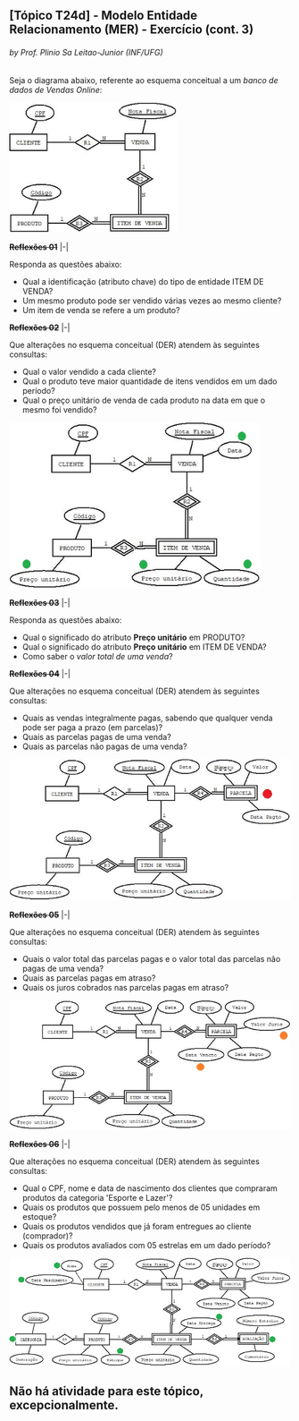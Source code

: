 ## [Tópico T24d] - Modelo Entidade Relacionamento (MER) - Exercício (cont. 3)
###### *by Prof. Plinio Sa Leitao-Junior (INF/UFG)*

Seja o diagrama abaixo, referente ao esquema conceitual a um _banco de dados de Vendas Online_:

<img src="../media/fig-der-vendas-1.jpg" width="300">


**~~Reflexões 01~~**
|-|

Responda as questões abaixo:
   - Qual a identificação (atributo chave) do tipo de entidade ITEM DE VENDA?
   - Um mesmo produto pode ser vendido várias vezes ao mesmo cliente?
   - Um item de venda se refere a um produto?

**~~Reflexões 02~~**
|-|

Que alterações no esquema conceitual (DER) atendem às seguintes consultas:
   - Qual o valor vendido a cada cliente?
   - Qual o produto teve maior quantidade de itens vendidos em um dado período?
   - Qual o preço unitário de venda de cada produto na data em que o mesmo foi vendido?

<img src="../media/fig-der-vendas-2.jpg" width="450">

**~~Reflexões 03~~**
|-|

Responda as questões abaixo:
- Qual o significado do atributo **Preço unitário** em PRODUTO?
- Qual o significado do atributo **Preço unitário** em ITEM DE VENDA?
- Como saber o _valor total de uma venda_?

**~~Reflexões 04~~**
|-|

Que alterações no esquema conceitual (DER) atendem às seguintes consultas:
- Quais as vendas integralmente pagas, sabendo que qualquer venda pode ser paga a prazo (em parcelas)?
- Quais as parcelas pagas de uma venda?
- Quais as parcelas não pagas de uma venda?

<img src="../media/fig-der-vendas-3.jpg" width="550">

**~~Reflexões 05~~**
|-|

Que alterações no esquema conceitual (DER) atendem às seguintes consultas:
- Quais o valor total das parcelas pagas e o valor total das parcelas não pagas de uma venda?
- Quais as parcelas pagas em atraso?
- Quais os juros cobrados nas parcelas pagas em atraso?

<img src="../media/fig-der-vendas-4.jpg" width="550">

**~~Reflexões 06~~**
|-|

Que alterações no esquema conceitual (DER) atendem às seguintes consultas:
- Qual o CPF, nome e data de nascimento dos clientes que compraram produtos da categoria 'Esporte e Lazer'?
- Quais os produtos que possuem pelo menos de 05 unidades em estoque?
- Quais os produtos vendidos que já foram entregues ao cliente (comprador)?
- Quais os produtos avaliados com 05 estrelas em um dado período?

<img src="../media/fig-der-vendas-5.jpg" width="650">

## Não há atividade para este tópico, excepcionalmente.
